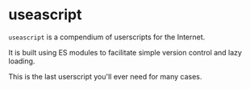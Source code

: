# useascript

`useascript` is a compendium of userscripts for the Internet.

It is built using ES modules to facilitate simple version control and lazy loading.

This is the last userscript you'll ever need for many cases.